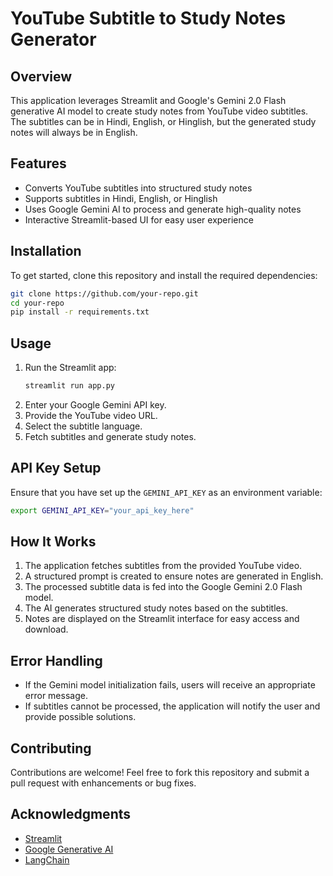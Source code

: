 # YouTube Subtitle to Study Notes Generator

## Overview

This application leverages Streamlit and Google's Gemini 2.0 Flash generative AI model to create study notes from YouTube video subtitles. The subtitles can be in Hindi, English, or Hinglish, but the generated study notes will always be in English.

## Features

- Converts YouTube subtitles into structured study notes
- Supports subtitles in Hindi, English, or Hinglish
- Uses Google Gemini AI to process and generate high-quality notes
- Interactive Streamlit-based UI for easy user experience

## Installation

To get started, clone this repository and install the required dependencies:

```bash
git clone https://github.com/your-repo.git
cd your-repo
pip install -r requirements.txt
```

## Usage

1. Run the Streamlit app:
   ```bash
   streamlit run app.py
   ```
2. Enter your Google Gemini API key.
3. Provide the YouTube video URL.
4. Select the subtitle language.
5. Fetch subtitles and generate study notes.

## API Key Setup

Ensure that you have set up the `GEMINI_API_KEY` as an environment variable:

```bash
export GEMINI_API_KEY="your_api_key_here"
```

## How It Works

1. The application fetches subtitles from the provided YouTube video.
2. A structured prompt is created to ensure notes are generated in English.
3. The processed subtitle data is fed into the Google Gemini 2.0 Flash model.
4. The AI generates structured study notes based on the subtitles.
5. Notes are displayed on the Streamlit interface for easy access and download.

## Error Handling

- If the Gemini model initialization fails, users will receive an appropriate error message.
- If subtitles cannot be processed, the application will notify the user and provide possible solutions.

## Contributing

Contributions are welcome! Feel free to fork this repository and submit a pull request with enhancements or bug fixes.

## Acknowledgments

- [Streamlit](https://streamlit.io/)
- [Google Generative AI](https://ai.google.dev/)
- [LangChain](https://www.langchain.com/)
```
